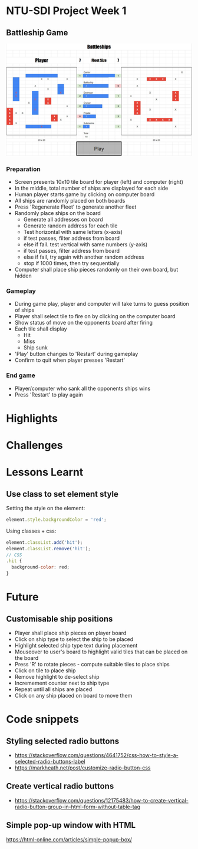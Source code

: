 # NTU-SDI Project Week 1

## Battleship Game

![battleship](battleship.jpg)

### Preparation
- Screen presents 10x10 tile board for player (left) and computer (right)
- In the middle, total number of ships are displayed for each side
- Human player starts game by clicking on computer board
- All ships are randomly placed on both boards
- Press 'Regenerate Fleet' to generate another fleet
- Randomly place ships on the board
  - Generate all addresses on board
  - Generate random address for each tile
  - Test horizontal with same letters (x-axis)
  - if test passes, filter address from board
  - else if fail. test vertical with same numbers (y-axis)
  - if test passes, filter address from board
  - else if fail, try again with another random address
  - stop if 1000 times, then try sequentially
- Computer shall place ship pieces randomly on their own board, but hidden

### Gameplay
- During game play, player and computer will take turns to guess position of ships
- Player shall select tile to fire on by clicking on the computer board
- Show status of move on the opponents board after firing
- Each tile shall display
  - Hit
  - Miss
  - Ship sunk
- 'Play' button changes to 'Restart' during gameplay
- Confirm to quit when player presses 'Restart'
 
### End game
- Player/computer who sank all the opponents ships wins
- Press 'Restart' to play again

# Highlights

# Challenges

# Lessons Learnt

## Use class to set element style

Setting the style on the element:
```js
element.style.backgroundColor = 'red';
```
Using classes + css:
```js
element.classList.add('hit');
element.classList.remove('hit');
// CSS
.hit {
  background-color: red;
}
```
# Future

## Customisable ship positions
- Player shall place ship pieces on player board
- Click on ship type to select the ship to be placed
- Highlight selected ship type text during placement
- Mouseover to user's board to highlight valid tiles that can be placed on the board
- Press 'R' to rotate pieces - compute suitable tiles to place ships
- Click on tile to place ship
- Remove highlight to de-select ship
- Incremement counter next to ship type
- Repeat until all ships are placed
- Click on any ship placed on board to move them


# Code snippets
## Styling selected radio buttons 
- https://stackoverflow.com/questions/4641752/css-how-to-style-a-selected-radio-buttons-label
- https://markheath.net/post/customize-radio-button-css

## Create vertical radio buttons
- https://stackoverflow.com/questions/12175483/how-to-create-vertical-radio-button-group-in-html-form-without-table-tag

## Simple pop-up window with HTML
https://html-online.com/articles/simple-popup-box/

